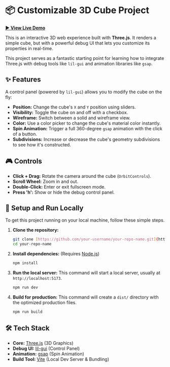 # 📦 Customizable 3D Cube Project

**[► View Live Demo](https://customizable-cube.vercel.app)**

This is an interactive 3D web experience built with **Three.js**. It renders a simple cube, but with a powerful debug UI that lets you customize its properties in real-time.

This project serves as a fantastic starting point for learning how to integrate Three.js with debug tools like `lil-gui` and animation libraries like `gsap`.

## ✨ Features

A control panel (powered by `lil-gui`) allows you to modify the cube on the fly:

* **Position:** Change the cube's `X` and `Y` position using sliders.
* **Visibility:** Toggle the cube on and off with a checkbox.
* **Wireframe:** Switch between a solid and wireframe view.
* **Color:** Use a color picker to change the cube's material color instantly.
* **Spin Animation:** Trigger a full 360-degree `gsap` animation with the click of a button.
* **Subdivisions:** Increase or decrease the cube's geometry subdivisions to see how it's constructed.

## 🎮 Controls

* **Click + Drag:** Rotate the camera around the cube (`OrbitControls`).
* **Scroll Wheel:** Zoom in and out.
* **Double-Click:** Enter or exit fullscreen mode.
* **Press 'h':** Show or hide the debug control panel.

## 🚀 Setup and Run Locally

To get this project running on your local machine, follow these simple steps.

1.  **Clone the repository:**
    ```bash
    git clone [https://github.com/your-username/your-repo-name.git](https://github.com/your-username/your-repo-name.git)
    cd your-repo-name
    ```

2.  **Install dependencies:**
    (Requires [Node.js](https://nodejs.org/en/download/))
    ```bash
    npm install
    ```

3.  **Run the local server:**
    This command will start a local server, usually at `http://localhost:5173`.
    ```bash
    npm run dev
    ```

4.  **Build for production:**
    This command will create a `dist/` directory with the optimized production files.
    ```bash
    npm run build
    ```

## 🛠️ Tech Stack

* **Core:** [Three.js](https://threejs.org/) (3D Graphics)
* **Debug UI:** [lil-gui](https://lil-gui.georgealways.com/) (Control Panel)
* **Animation:** [gsap](https://gsap.com/) (Spin Animation)
* **Build Tool:** [Vite](https://vitejs.dev/) (Local Dev Server & Bundling)
